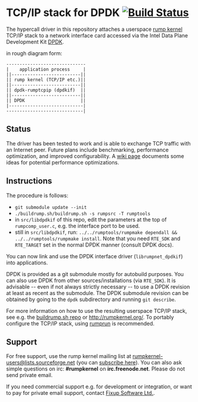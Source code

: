 TCP/IP stack for DPDK [![Build Status](https://travis-ci.org/rumpkernel/dpdk-rumptcpip.png?branch=master)](https://travis-ci.org/rumpkernel/dpdk-rumptcpip)
=====================

The hypercall driver in this repository attaches a userspace
[rump kernel](http://rumpkernel.org/) TCP/IP
stack to a network interface card accessed via the Intel Data Plane
Development Kit [DPDK](http://dpdk.org/).

in rough diagram form:

	------------------------------
	|    application process     |
	||--------------------------||
	|| rump kernel (TCP/IP etc.)||
	||--------------------------||
	|| dpdk-rumptcpip (dpdkif)  ||
	||--------------------------||
	|| DPDK                     ||
	|----------------------------|
	-----------------------------|


Status
------

The driver has been tested to work and is able to exchange TCP traffic
with an Internet peer.  Future plans include benchmarking,
performance optimization, and improved configurability.  A
[wiki page](https://github.com/rumpkernel/dpdk-rumptcpip/wiki/Optimizing-performance)
documents some ideas for potential performance optimizations.


Instructions
------------

The procedure is follows:

* `git submodule update --init`
* `./buildrump.sh/buildrump.sh -s rumpsrc -T rumptools`
* in `src/libdpdkif` of this repo, edit the parameters at the top of
  `rumpcomp_user.c`, e.g. the interface port to be used.
* still in `src/libdpdkif`, run: `../../rumptools/rumpmake dependall &&
  ../../rumptools/rumpmake install`.  Note that you need `RTE_SDK`
  and `RTE_TARGET` set in the normal DPDK manner (consult DPDK docs).

You can now link and use the DPDK interface driver (`librumpnet_dpdkif`)
into applications.

DPDK is provided as a git submodule mostly for autobuild purposes.
You can also use DPDK from other sources/installations (via `RTE_SDK`).
It is advisable -- even if not always strictly necessary -- to use a
DPDK revision at least as recent as the submodule.  The DPDK submodule
revision can be obtained by going to the `dpdk` subdirectory and running
`git describe`.

For more information on how to use the resulting userspace TCP/IP stack,
see e.g. the [buildrump.sh repo](https://github.com/rumpkernel/buildrump.sh)
or http://rumpkernel.org/.  To portably configure the TCP/IP stack,
using [rumprun](https://github.com/rumpkernel/rumprun/) is recommended.


Support
-------

For free support, use the rump kernel mailing
list at rumpkernel-users@lists.sourceforge.net
(you can [subscribe here](https://lists.sourceforge.net/lists/listinfo/rumpkernel-users)).
You can also ask simple questions on irc: __#rumpkernel__
on __irc.freenode.net__.  Please do not send private email.

If you need commercial support e.g. for development or integration,
or want to pay for private email support, contact
[Fixup Software Ltd.](http://www.fixup.fi/).
